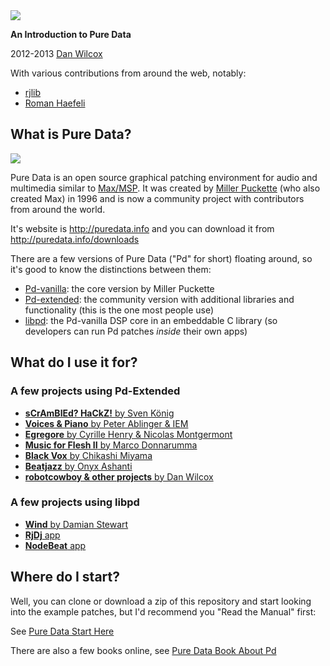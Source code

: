 <div style="text-align;">
<img src="https://github.com/danomatika/BangYourHead/master/pd_headbang.png"/>
<p><strong>An Introduction to Pure Data</strong></p>
</div>

2012-2013 [Dan Wilcox](http://danomatika.com)

With various contributions from around the web, notably:

* [rjlib](https://github.com/rjdj/rjlib)
* [Roman Haefeli](http://romanhaefeli.net/)

What is Pure Data?
------------------

<div style="text-align;">
<img src="https://github.com/danomatika/BangYourHead/master/pd_patch.png"/>
</div>

Pure Data is an open source graphical patching environment for audio and multimedia similar to [Max/MSP](http://cycling74.com/products/max/). It was created by [Miller Puckette](http://crca.ucsd.edu/~msp/) (who also created Max) in 1996 and is now a community project with contributors from around the world.

It's website is http://puredata.info and you can download it from http://puredata.info/downloads

There are a few versions of Pure Data ("Pd" for short) floating around, so it's good to know the distinctions between them:

* [Pd-vanilla](http://crca.ucsd.edu/~msp/software.html): the core version by Miller Puckette
* [Pd-extended](http://puredata.info/downloads): the community version with additional libraries and functionality (this is the one most people use)
* [libpd](https://github.com/libpd/libpd): the Pd-vanilla DSP core in an embeddable C library (so developers can run Pd patches *inside* their own apps)

What do I use it for?
---------------------

### A few projects using Pd-Extended

* [**sCrAmBlEd? HaCkZ!** by Sven König](http://www.youtube.com/watch?v=eRlhKaxcKpA)
* [**Voices & Piano** by Peter Ablinger & IEM](http://www.youtube.com/watch?v=muCPjK4nGY4)
* [**Egregore** by Cyrille Henry & Nicolas Montgermont](https://vimeo.com/24932723)
* [**Music for Flesh II** by Marco Donnarumma](http://vimeo.com/36580607)
* [**Black Vox** by Chikashi Miyama](https://vimeo.com/36557405)
* [**Beatjazz** by Onyx Ashanti](http://www.youtube.com/watch?v=-0v7mTvJ8M4)
* [**robotcowboy & other projects** by Dan Wilcox](https://vimeo.com/9243889)

### A few projects using libpd

* [**Wind** by Damian Stewart](https://vimeo.com/38784510)
* [**RjDj** app](http://www.youtube.com/watch?v=Q5Oa61KIBvs)
* [**NodeBeat** app](http://www.youtube.com/watch?v=e9Ohbb7Zxlg)

Where do I start?
-----------------

Well, you can clone or download a zip of this repository and start looking into the example patches, but I'd recommend you "Read the Manual" first:

See [Pure Data Start Here](http://puredata.info/docs/StartHere)

There are also a few books online, see [Pure Data Book About Pd](http://puredata.info/docs/BooksAboutPd)